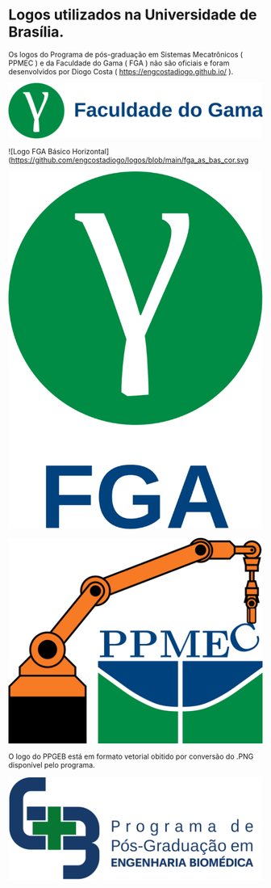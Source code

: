 # Logos utilizados na Universidade de Brasília.

Os logos do Programa de pós-graduação em Sistemas Mecatrônicos ( PPMEC ) e da Faculdade do Gama ( FGA ) não são oficiais e foram desenvolvidos por Diogo Costa ( https://engcostadiogo.github.io/ ).

![Logo FGA completo](https://github.com/engcostadiogo/logos/blob/main/fga_as_comp_cor.svg)

![Logo FGA Básico Horizontal](https://github.com/engcostadiogo/logos/blob/main/fga_as_bas_cor.svg

![Logo FGA Básico Vertical](https://github.com/engcostadiogo/logos/blob/main/fga_as_vert_cor.svg)

![Logo PPMEC](https://github.com/engcostadiogo/logos/blob/main/ppmec.png)

O logo do PPGEB está em formato vetorial obitido por conversão do .PNG disponível pelo programa.

![Logo PPGEB](https://github.com/engcostadiogo/logos/blob/main/ppgeb.png)
